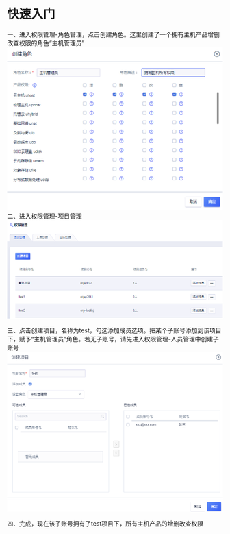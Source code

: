 

# 快速入门

一、进入权限管理-角色管理，点击创建角色。这里创建了一个拥有主机产品增删改查权限的角色“主机管理员”  
![](/images/member_20190107164229.png)  
二、进入权限管理-项目管理  
![](/images/member_20190107163134.png)

三、点击创建项目，名称为test，勾选添加成员选项。把某个子账号添加到该项目下，赋予“主机管理员”角色。若无子账号，请先进入权限管理-人员管理中创建子账号  
![](/images/member_20190107165057.png)

四、完成，现在该子账号拥有了test项目下，所有主机产品的增删改查权限

